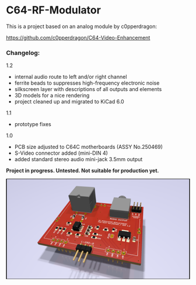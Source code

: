 # C64-RF-Modulator

This is a project based on an analog module by c0pperdragon:

https://github.com/c0pperdragon/C64-Video-Enhancement


### Changelog:

1.2
- internal audio route to left and/or right channel
- ferrite beads to suppresses high-frequency electronic noise
- silkscreen layer with descriptions of all outputs and elements
- 3D models for a nice rendering
- project cleaned up and migrated to KiCad 6.0

1.1
- prototype fixes

1.0
- PCB size adjusted to C64C motherboards (ASSY No.250469)
- S-Video connector added (mini-DIN 4)
- added standard stereo audio mini-jack 3.5mm output

**Project in progress. Untested. Not suitable for production yet.**

![](images/pcb-c64c-v1.2.png)

